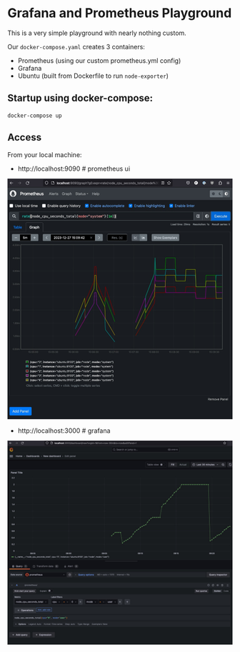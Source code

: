 # Grafana and Prometheus Playground

This is a very simple playground with nearly nothing custom.

Our `docker-compose.yaml` creates 3 containers:

* Prometheus (using our custom prometheus.yml config)
* Grafana
* Ubuntu (built from Dockerfile to run `node-exporter`)

## Startup using docker-compose:

```
docker-compose up
```

## Access

From your local machine:

* http://localhost:9090  # prometheus ui

![alt text](prometheus.jpg)


* http://localhost:3000  # grafana

![alt text](grafana.jpg)
